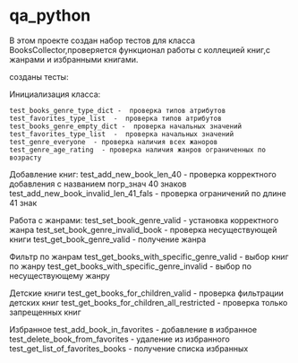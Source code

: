 # qa_python
В этом проекте создан набор тестов для класса BooksCollector,проверяется функционал работы с коллецией книг,с жанрами и избранными книгами.

созданы тесты:

Инициализация класса:
        
    test_books_genre_type_dict -  проверка типов атрибутов
    test_favorites_type_list  -  проверка типов атрибутов
    test_books_genre_empty_dict -  проверка начальных значений
    test_favorites_type_list  -  проверка начальных значений
    test_genre_everyone  - проверка наличия всех жаноров
    test_genre_age_rating  - проверка наличия жанров ограниченных по возрасту

Добавление книг:
    test_add_new_book_len_40 - проверка корректного добавления с названием погр_знач 40 знаков
    test_add_new_book_invalid_len_41_fals - проверка ограничений по длине  41 знак

Работа с жанрами:
    test_set_book_genre_valid - установка корректного жанра
    test_set_book_genre_invalid_book - проверка несуществующей книги
    test_get_book_genre_valid - получение жанра

Фильтр по жанрам
    test_get_books_with_specific_genre_valid - выбор книг по жанру
    test_get_books_with_specific_genre_invalid - выбор по несуществующему жанру

Детские книги
    test_get_books_for_children_valid - проверка фильтрации детских книг
    test_get_books_for_children_all_restricted - проверка только запрещенных книг

Избранное
    test_add_book_in_favorites - добавление в избранное
    test_delete_book_from_favorites - удаление из избранного
    test_get_list_of_favorites_books - получение списка избранных

